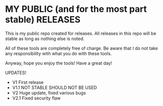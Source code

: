 # MY PUBLIC (and for the most part stable) RELEASES
This is my public repo created for releases. All releases in this repo will be stable as long as nothing else is noted.

All of these tools are completely free of charge.
Be aware that I do not take any responsibility with what you do with these tools.

Anyway, hope you enjoy the tools!
Have a great day!

UPDATES!
- V1 First release
- V1.1 NOT STABLE SHOULD NOT BE USED
- V2 Huge update, fixed various bugs
- V2.1 Fixed security flaw
